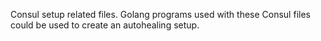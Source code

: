 Consul setup related files. Golang programs used with these Consul files could be used to create an autohealing setup.
